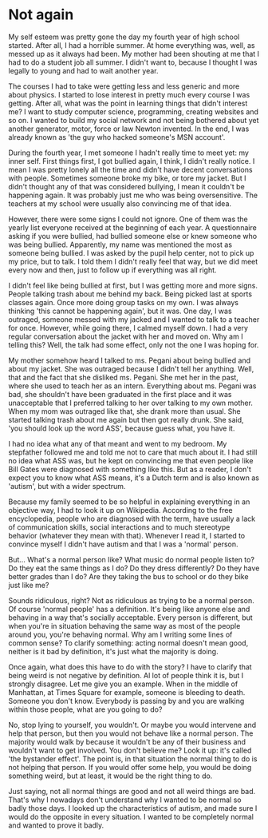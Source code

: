 # Not again

My self esteem was pretty gone the day my fourth year of high school started. After all, I had a horrible summer. At home everything was, well, as messed up as it always had been. My mother had been shouting at me that I had to do a student job all summer. I didn't want to, because I thought I was legally to young and had to wait another year.

The courses I had to take were getting less and less generic and more about physics. I started to lose interest in pretty much every course I was getting. After all, what was the point in learning things that didn't interest me? I want to study computer science, programming, creating websites and so on. I wanted to build my social network and not being bothered about yet another generator, motor, force or law Newton invented. In the end, I was already known as 'the guy who hacked someone's MSN account'.

During the fourth year, I met someone I hadn't really time to meet yet: my inner self. First things first, I got bullied again, I think, I didn't really notice. I mean I was pretty lonely all the time and didn't have decent conversations with people. Sometimes someone broke my bike, or tore my jacket. But I didn't thought any of that was considered bullying, I mean it couldn't be happening again. It was probably just me who was being oversensitive. The teachers at my school were usually also convincing me of that idea.

However, there were some signs I could not ignore. One of them was the yearly list everyone received at the beginning of each year. A questionnaire asking if you were bullied, had bullied someone else or knew someone who was being bullied. Apparently, my name was mentioned the most as someone being bullied. I was asked by the pupil help center, not to pick up my price, but to talk. I told them I didn't really feel that way, but we did meet every now and then, just to follow up if everything was all right.

I didn't feel like being bullied at first, but I was getting more and more signs. People talking trash about me behind my back. Being picked last at sports classes again. Once more doing group tasks on my own. I was always thinking 'this cannot be happening again', but it was. One day, I was outraged, someone messed with my jacked and I wanted to talk to a teacher for once. However, while going there, I calmed myself down. I had a very regular conversation about the jacket with her and moved on. Why am I telling this? Well, the talk had some effect, only not the one I was hoping for.

My mother somehow heard I talked to ms. Pegani about being bullied and about my jacket. She was outraged because I didn't tell her anything. Well, that and the fact that she disliked ms. Pegani. She met her in the past, where she used to teach her as an intern. Everything about ms. Pegani was bad, she shouldn't have been graduated in the first place and it was unacceptable that I preferred talking to her over talking to my own mother. When my mom was outraged like that, she drank more than usual. She started talking trash about me again but then got really drunk. She said, 'you should look up the word ASS', because guess what, you have it.

I had no idea what any of that meant and went to my bedroom. My stepfather followed me and told me not to care that much about it. I had still no idea what ASS was, but he kept on convincing me that even people like Bill Gates were diagnosed with something like this. But as a reader, I don't expect you to know what ASS means, it's a Dutch term and is also known as 'autism', but with a wider spectrum.

Because my family seemed to be so helpful in explaining everything in an objective way, I had to look it up on Wikipedia. According to the free encyclopedia, people who are diagnosed with the term, have usually a lack of communication skills, social interactions and to much stereotype behavior (whatever they mean with that). Whenever I read it, I started to convince myself I didn't have autism and that I was a 'normal' person.

But... What's a normal person like? What music do normal people listen to? Do they eat the same things as I do? Do they dress differently? Do they have better grades than I do? Are they taking the bus to school or do they bike just like me?

Sounds ridiculous, right? Not as ridiculous as trying to be a normal person. Of course 'normal people' has a definition. It's being like anyone else and behaving in a way that's socially acceptable. Every person is different, but when you're in situation behaving the same way as most of the people around you, you're behaving normal. Why am I writing some lines of common sense? To clarify something: acting normal doesn't mean good, neither is it bad by definition, it's just what the majority is doing.

Once again, what does this have to do with the story? I have to clarify that being weird is not negative by definition. Al lot of people think it is, but I strongly disagree. Let me give you an example. When in the middle of Manhattan, at Times Square for example, someone is bleeding to death. Someone you don't know. Everybody is passing by and you are walking within those people, what are you going to do?

No, stop lying to yourself, you wouldn't. Or maybe you would intervene and help that person, but then you would not behave like a normal person. The majority would walk by because it wouldn't be any of their business and wouldn't want to get involved. You don't believe me? Look it up: it's called 'the bystander effect'. The point is, in that situation the normal thing to do is not helping that person. If you would offer some help, you would be doing something weird, but at least, it would be the right thing to do.

Just saying, not all normal things are good and not all weird things are bad. That's why I nowadays don't understand why I wanted to be normal so badly those days. I looked up the characteristics of autism, and made sure I would do the opposite in every situation. I wanted to be completely normal and wanted to prove it badly.
